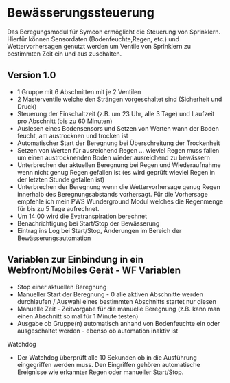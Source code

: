 # Bewässerungssteuerung

Das Beregungsmodul für Symcon ermöglicht die Steuerung von Sprinklern. Hierfür können Sensordaten (Bodenfeuchte,Regen, etc.) und Wettervorhersagen genutzt werden um Ventile von Sprinklern zu bestimmten Zeit ein und aus zuschalten.  


## Version 1.0
* 1 Gruppe mit 6 Abschnitten mit je 2 Ventilen
* 2 Masterventile welche den Strängen vorgeschaltet sind (Sicherheit und Druck)
* Steuerung der Einschaltzeit (z.B. um 23 Uhr, alle 3 Tage) und Laufzeit pro Abschnitt (bis zu 60 Minuten)
* Auslesen eines Bodensensors und Setzen von Werten wann der Boden feucht, am austrocknen und trocken ist
* Automatischer Start der Beregnung bei Überschreitung der Trockenheit
* Setzen von Werten für ausreichend Regen ... wieviel Regen muss fallen um einen austrocknenden Boden wieder ausreichend zu bewässern
* Unterbrechen der aktuellen Beregnung bei Regen und Wiederaufnahme wenn nicht genug Regen gefallen ist (es wird geprüft wieviel Regen in der letzten Stunde gefallen ist)
* Unterbrechen der Beregnung wenn die Wettervorhersage genug Regen innerhalb des Beregnungsabstands vorhersagt. Für die Vorhersage empfehle ich mein PWS Wunderground Modul welches die Regenmenge für bis zu 5 Tage aufrechnet. 
* Um 14:00 wird die Evatranspiration berechnet
* Benachrichtigung bei Start/Stop der Bewässerung
* Eintrag ins Log bei Start/Stop, Änderungen im Bereich der Bewässerungsautomation

## Variablen zur Einbindung in ein Webfront/Mobiles Gerät - WF Variablen
* Stop einer aktuellen Beregnung
* Manueller Start der Beregnung - 0 alle aktiven Abschnitte werden durchlaufen / Auswahl eines bestimmten Abschnitts startet nur diesen
* Manuelle Zeit - Zeitvorgabe für die manuelle Beregnung (z.B. kann man einen Abschnitt so mal für 1 Minute testen) 
* Ausgabe ob Gruppe(n) automatisch anhand von Bodenfeuchte ein oder ausgeschaltet werden - ebenso ob automation inaktiv ist

Watchdog
* Der Watchdog überprüft alle 10 Sekunden ob in die Ausführung eingegriffen werden muss. Den Eingriffen gehören automatische Ereignisse wie erkannter Regen oder manueller Start/Stop.
